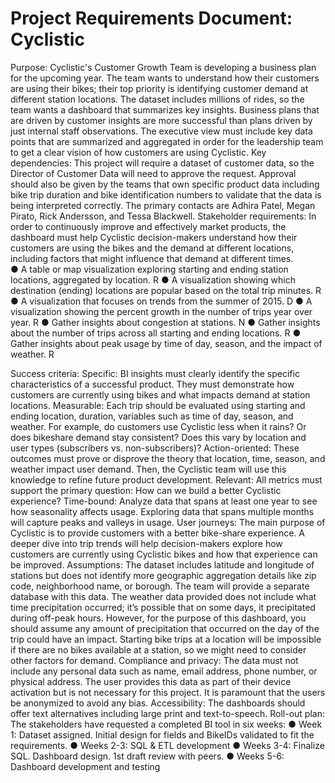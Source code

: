 # Project Requirements Document: Cyclistic

Purpose: 
Cyclistic's Customer Growth Team is developing a business plan for the upcoming year. The team wants to understand how their customers are using their bikes; their top priority is identifying customer demand at different station locations. The dataset includes millions of rides, so the team wants a dashboard that summarizes key insights. Business plans that are driven by customer insights are more successful than plans driven by just internal staff observations. The executive view must include key data points that are summarized and aggregated in order for the leadership team to get a clear vision of how customers are using Cyclistic.
Key dependencies: 
This project will require a dataset of customer data, so the Director of Customer Data will need to approve the request. Approval should also be given by the teams that own specific product data including bike trip duration and bike identification numbers to validate that the data is being interpreted correctly. The primary contacts are Adhira Patel, Megan Pirato, Rick Andersson, and Tessa Blackwell. 
Stakeholder requirements: 
In order to continuously improve and effectively market products, the dashboard must help Cyclistic decision-makers understand how their customers are using the bikes and the demand at different locations, including factors that might influence that demand at different times.  
●	A table or map visualization exploring starting and ending station locations, aggregated by location. R
●	A visualization showing which destination (ending) locations are popular based on the total trip minutes. R
●	A visualization that focuses on trends from the summer of 2015. D
●	A visualization showing the percent growth in the number of trips year over year. R
●	Gather insights about congestion at stations. N
●	Gather insights about the number of trips across all starting and ending locations. R
●	Gather insights about peak usage by time of day, season, and the impact of weather. R

Success criteria: 
Specific: BI insights must clearly identify the specific characteristics of a successful product. They must demonstrate how customers are currently using bikes and what impacts demand at station locations. Measurable: Each trip should be evaluated using starting and ending location, duration, variables such as time of day, season, and weather. For example, do customers use Cyclistic less when it rains? Or does bikeshare demand stay consistent? Does this vary by location and user types (subscribers vs. non-subscribers)? Action-oriented: These outcomes must prove or disprove the theory that location, time, season, and weather impact user demand. Then, the Cyclistic team will use this knowledge to refine future product development. Relevant: All metrics must support the primary question: How can we build a better Cyclistic experience? Time-bound: Analyze data that spans at least one year to see how seasonality affects usage. Exploring data that spans multiple months will capture peaks and valleys in usage. 
User journeys: 
The main purpose of Cyclistic is to provide customers with a better bike-share experience. A deeper dive into trip trends will help decision-makers explore how customers are currently using Cyclistic bikes and how that experience can be improved. 
Assumptions: 
The dataset includes latitude and longitude of stations but does not identify more geographic aggregation details like zip code, neighborhood name, or borough. The team will provide a separate database with this data. 
The weather data provided does not include what time precipitation occurred; it’s possible that on some days, it precipitated during off-peak hours. However, for the purpose of this dashboard, you should assume any amount of precipitation that occurred on the day of the trip could have an impact.
Starting bike trips at a location will be impossible if there are no bikes available at a station, so we might need to consider other factors for demand.
Compliance and privacy: 
The data must not include any personal data such as name, email address, phone number, or physical address. The user provides this data as part of their device activation but is not necessary for this project. It is paramount that the users be anonymized to avoid any bias. 
Accessibility: 
The dashboards should offer text alternatives including large print and text-to-speech.
Roll-out plan: 
The stakeholders have requested a completed BI tool in six weeks:
●	Week 1: Dataset assigned. Initial design for fields and BikeIDs validated to fit the requirements.
●	Weeks 2-3: SQL & ETL development
●	Weeks 3-4: Finalize SQL. Dashboard design. 1st draft review with peers.
●	Weeks 5-6: Dashboard development and testing




